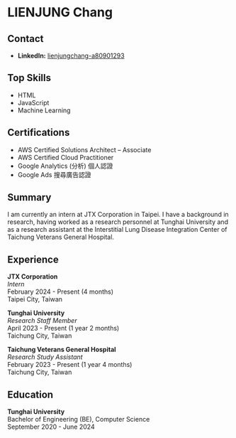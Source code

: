 # LIENJUNG Chang

## Contact
- **LinkedIn:** [lienjungchang-a80901293](https://www.linkedin.com/in/lienjungchang-a80901293)

## Top Skills

- HTML
- JavaScript
- Machine Learning

## Certifications

- AWS Certified Solutions Architect – Associate
- AWS Certified Cloud Practitioner
- Google Analytics (分析) 個人認證
- Google Ads 搜尋廣告認證

## Summary

I am currently an intern at JTX Corporation in Taipei. I have a background in research, having worked as a research personnel at Tunghai University and as a research assistant at the Interstitial Lung Disease Integration Center of Taichung Veterans General Hospital.

## Experience

**JTX Corporation**  
*Intern*  
February 2024 - Present (4 months)  
Taipei City, Taiwan

**Tunghai University**  
*Research Staff Member*  
April 2023 - Present (1 year 2 months)  
Taichung City, Taiwan

**Taichung Veterans General Hospital**  
*Research Study Assistant*  
February 2023 - Present (1 year 4 months)  
Taichung City, Taiwan

## Education

**Tunghai University**  
Bachelor of Engineering (BE), Computer Science  
September 2020 - June 2024
